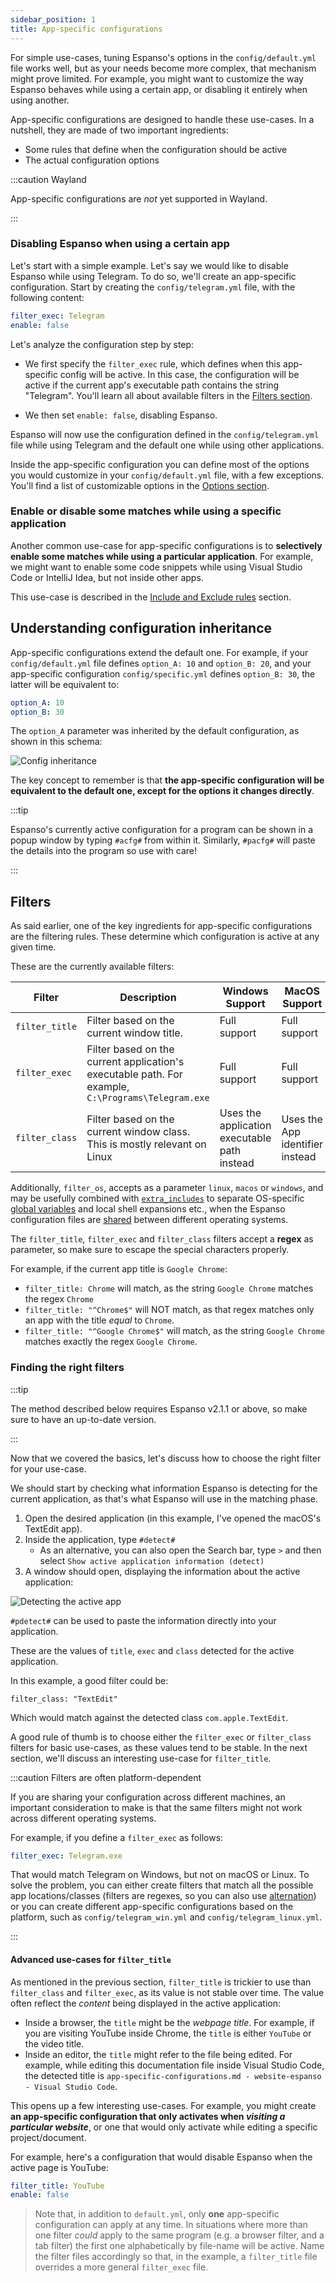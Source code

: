 ```yaml
---
sidebar_position: 1
title: App-specific configurations
---
```


For simple use-cases, tuning Espanso's options in the `config/default.yml` file
works well, but as your needs become more complex, that mechanism might prove
limited. For example, you might want to customize the way Espanso behaves while
using a certain app, or disabling it entirely when using another.

App-specific configurations are designed to handle these use-cases. In a
nutshell, they are made of two important ingredients:

-   Some rules that define when the configuration should be active
-   The actual configuration options

:::caution Wayland

App-specific configurations are _not_ yet supported in Wayland.

:::

### Disabling Espanso when using a certain app

Let's start with a simple example. Let's say we would like to disable Espanso
while using Telegram. To do so, we'll create an app-specific configuration.
Start by creating the `config/telegram.yml` file, with the following content:

```yaml title="$CONFIG/config/telegram.yml"
filter_exec: Telegram
enable: false
```

Let's analyze the configuration step by step:

-   We first specify the `filter_exec` rule, which defines when this
    app-specific config will be active. In this case, the configuration will be
    active if the current app's executable path contains the string "Telegram".
    You'll learn all about available filters in the [Filters section](#filters).

-   We then set `enable: false`, disabling Espanso.

Espanso will now use the configuration defined in the `config/telegram.yml` file
while using Telegram and the default one while using other applications.

Inside the app-specific configuration you can define most of the options you
would customize in your `config/default.yml` file, with a few exceptions. You'll
find a list of customizable options in the [Options section](options).

### Enable or disable some matches while using a specific application

Another common use-case for app-specific configurations is to **selectively
enable some matches while using a particular application**. For example, we
might want to enable some code snippets while using Visual Studio Code or
IntelliJ Idea, but not inside other apps.

This use-case is described in the
[Include and Exclude rules](include-and-exclude) section.

## Understanding configuration inheritance

App-specific configurations extend the default one. For example, if your
`config/default.yml` file defines `option_A: 10` and `option_B: 20`, and your
app-specific configuration `config/specific.yml` defines `option_B: 30`, the
latter will be equivalent to:

```yaml
option_A: 10
option_B: 30
```

The `option_A` parameter was inherited by the default configuration, as shown in
this schema:

![Config inheritance](/img/docs/config-inheritance.png)

The key concept to remember is that **the app-specific configuration will be
equivalent to the default one, except for the options it changes directly**.

:::tip

Espanso's currently active configuration for a program can be shown in a popup
window by typing `#acfg#` from within it. Similarly, `#pacfg#` will paste the
details into the program so use with care!

:::

## Filters

As said earlier, one of the key ingredients for app-specific configurations are
the filtering rules. These determine which configuration is active at any given
time.

These are the currently available filters:

| Filter         | Description                                                                                        | Windows Support                              | MacOS Support                   | Linux Support   |
| -------------- | -------------------------------------------------------------------------------------------------- | -------------------------------------------- | ------------------------------- | --------------- |
| `filter_title` | Filter based on the current window title.                                                          | Full support                                 | Full support                    | Full support    |
| `filter_exec`  | Filter based on the current application's executable path. For example, `C:\Programs\Telegram.exe` | Full support                                 | Full support                    | Partial support |
| `filter_class` | Filter based on the current window class. This is mostly relevant on Linux                         | Uses the application executable path instead | Uses the App identifier instead | Full support    |

Additionally, `filter_os`, accepts as a parameter `linux`, `macos` or `windows`,
and may be usefully combined with
[`extra_includes`](include-and-exclude#difference-between-includes-and-extra_includes)
to separate OS-specific
[global variables](/docs/matches/variables#injecting-global-variables) and
local shell expansions etc., when the Espanso configuration files are
[shared](/docs/sync.md) between different operating systems.

The `filter_title`, `filter_exec` and `filter_class` filters accept a **regex**
as parameter, so make sure to escape the special characters properly.

For example, if the current app title is `Google Chrome`:

-   `filter_title: Chrome` will match, as the string `Google Chrome` matches the
    regex `Chrome`
-   `filter_title: "^Chrome$"` will NOT match, as that regex matches only an app
    with the title _equal_ to `Chrome`.
-   `filter_title: "^Google Chrome$"` will match, as the string `Google Chrome`
    matches exactly the regex `Google Chrome`.

### Finding the right filters

:::tip

The method described below requires Espanso v2.1.1 or above, so make sure to
have an up-to-date version.

:::

Now that we covered the basics, let's discuss how to choose the right filter for
your use-case.

We should start by checking what information Espanso is detecting for the
current application, as that's what Espanso will use in the matching phase.

1. Open the desired application (in this example, I've opened the macOS's
   TextEdit app).
2. Inside the application, type `#detect#`
    - As an alternative, you can also open the Search bar, type `>` and then
      select `Show active application information (detect)`
3. A window should open, displaying the information about the active
   application:

![Detecting the active app](/img/docs/detectwindow.png)

`#pdetect#` can be used to paste the information directly into your application.

These are the values of `title`, `exec` and `class` detected for the active
application.

In this example, a good filter could be:

```
filter_class: "TextEdit"
```

Which would match against the detected class `com.apple.TextEdit`.

A good rule of thumb is to choose either the `filter_exec` or `filter_class`
filters for basic use-cases, as these values tend to be stable. In the next
section, we'll discuss an interesting use-case for `filter_title`.

:::caution Filters are often platform-dependent

If you are sharing your configuration across different machines, an important
consideration to make is that the same filters might not work across different
operating systems.

For example, if you define a `filter_exec` as follows:

```yaml
filter_exec: Telegram.exe
```

That would match Telegram on Windows, but not on macOS or Linux. To solve the
problem, you can either create filters that match all the possible app
locations/classes (filters are regexes, so you can also use
[alternation](https://www.regular-expressions.info/alternation.html)) or you can
create different app-specific configurations based on the platform, such as
`config/telegram_win.yml` and `config/telegram_linux.yml`.

:::

#### Advanced use-cases for `filter_title`

As mentioned in the previous section, `filter_title` is trickier to use than
`filter_class` and `filter_exec`, as its value is not stable over time. The
value often reflect the _content_ being displayed in the active application:

-   Inside a browser, the `title` might be the _webpage title_. For example, if
    you are visiting YouTube inside Chrome, the `title` is either `YouTube` or
    the video title.
-   Inside an editor, the `title` might refer to the file being edited. For
    example, while editing this documentation file inside Visual Studio Code,
    the detected title is
    `app-specific-configurations.md - website-espanso - Visual Studio Code`.

This opens up a few interesting use-cases. For example, you might create **an
app-specific configuration that only activates when _visiting a particular
website_**, or one that would only activate while editing a specific
project/document.

For example, here's a configuration that would disable Espanso when the active
page is YouTube:

```yaml title="config/disable_on_youtube.yml"
filter_title: YouTube
enable: false
```

> Note that, in addition to `default.yml`, only **one** app-specific
> configuration can apply at any time. In situations where more than one filter
> _could_ apply to the same program (e.g. a browser filter, and a tab filter)
> the first one alphabetically by file-name will be active. Name the filter
> files accordingly so that, in the example, a `filter_title` file overrides a
> more general `filter_exec` file.
